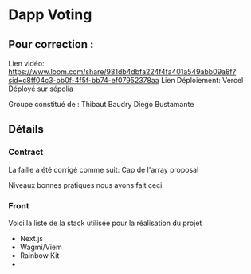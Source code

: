 # Dapp Voting

## Pour correction :

Lien vidéo: https://www.loom.com/share/981db4dbfa224f4fa401a549abb09a8f?sid=c8ff04c3-bb0f-4f5f-bb74-ef07952378aa
Lien Déploiement: Vercel
Déployé sur sépolia

Groupe constitué de :
Thibaut Baudry
Diego Bustamante

## Détails

### Contract
La faille a été corrigé comme suit:
Cap de l'array proposal

Niveaux bonnes pratiques nous avons fait ceci:


### Front
Voici la liste de la stack utilisée pour la réalisation du projet
- Next.js
- Wagmi/Viem
- Rainbow Kit
-
